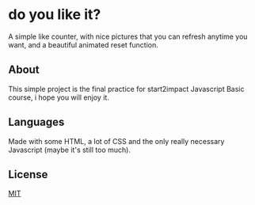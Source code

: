 # do you like it?
A simple like counter, with nice pictures that you can refresh anytime you want, and a beautiful animated reset function.

## About
This simple project is the final practice for start2impact Javascript Basic course, i hope you will enjoy it.

## Languages
Made with some HTML, a lot of CSS and the only really necessary Javascript (maybe it's still too much).

## License
[MIT](https://choosealicense.com/licenses/mit/)
